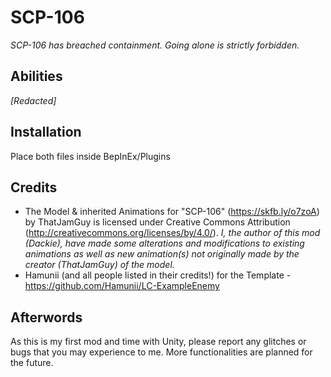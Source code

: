 # SCP-106
*SCP-106 has breached containment.*
*Going alone is strictly forbidden.*

## Abilities
*[Redacted]*

## Installation
Place both files inside BepInEx/Plugins

## Credits
- The Model & inherited Animations for "SCP-106" (https://skfb.ly/o7zoA) by ThatJamGuy is licensed under Creative Commons Attribution (http://creativecommons.org/licenses/by/4.0/). *I, the author of this mod (Dackie), have made some alterations and modifications to existing animations as well as new animation(s) not originally made by the creator (ThatJamGuy) of the model.*
- Hamunii (and all people listed in their credits!) for the Template - https://github.com/Hamunii/LC-ExampleEnemy

## Afterwords
As this is my first mod and time with Unity, please report any glitches or bugs that you may experience to me. More functionalities are planned for the future.